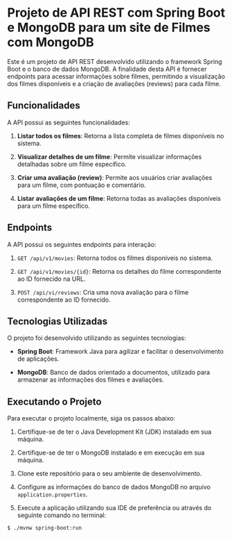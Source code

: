# Projeto de API REST com Spring Boot e MongoDB para um site de Filmes com MongoDB

Este é um projeto de API REST desenvolvido utilizando o framework Spring Boot e o banco de dados MongoDB. A finalidade desta API é fornecer endpoints para acessar informações sobre filmes, permitindo a visualização dos filmes disponíveis e a criação de avaliações (reviews) para cada filme.

## Funcionalidades

A API possui as seguintes funcionalidades:

1. **Listar todos os filmes**: Retorna a lista completa de filmes disponíveis no sistema.

2. **Visualizar detalhes de um filme**: Permite visualizar informações detalhadas sobre um filme específico.

3. **Criar uma avaliação (review)**: Permite aos usuários criar avaliações para um filme, com pontuação e comentário.

4. **Listar avaliações de um filme**: Retorna todas as avaliações disponíveis para um filme específico.

## Endpoints

A API possui os seguintes endpoints para interação:

1. `GET /api/v1/movies`: Retorna todos os filmes disponíveis no sistema.

2. `GET /api/v1/movies/{id}`: Retorna os detalhes do filme correspondente ao ID fornecido na URL.

3. `POST /api/vi/reviews`: Cria uma nova avaliação para o filme correspondente ao ID fornecido.


## Tecnologias Utilizadas

O projeto foi desenvolvido utilizando as seguintes tecnologias:

- **Spring Boot**: Framework Java para agilizar e facilitar o desenvolvimento de aplicações.

- **MongoDB**: Banco de dados orientado a documentos, utilizado para armazenar as informações dos filmes e avaliações.

## Executando o Projeto

Para executar o projeto localmente, siga os passos abaixo:

1. Certifique-se de ter o Java Development Kit (JDK) instalado em sua máquina.

2. Certifique-se de ter o MongoDB instalado e em execução em sua máquina.

3. Clone este repositório para o seu ambiente de desenvolvimento.

4. Configure as informações do banco de dados MongoDB no arquivo `application.properties`.

5. Execute a aplicação utilizando sua IDE de preferência ou através do seguinte comando no terminal:

```bash
$ ./mvnw spring-boot:run
